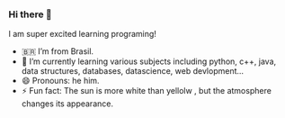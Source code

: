 ### Hi there 👋

 I am super excited learning programing! 
-  🇧🇷   I’m from Brasil.
- 🌱 I’m currently learning various subjects including python, c++, java, data structures, databases, datascience, web devlopment...
- 😄 Pronouns: he him.
- ⚡ Fun fact: The sun is more white than yellolw , but the atmosphere changes its appearance.

